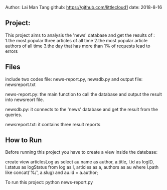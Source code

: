 Author: Lai Man Tang
github: https://github.com/littlecloud1
date: 2018-8-16

Project:
--------------------------------------------------------------
This project aims to analysis the 'news' database
and get the results of :
1.the most popular three articles of all time
2.the most popular article authors of all time
3.the day that has more than 1% of requests lead to errors

Files
--------------------------------------------------------------
include two codes file: news-report.py, newsdb.py
and output file: newsreport.txt

news-report.py: the main function to call the database and output the result into newsreort file.

newsdb.py: it connects to the 'news' database and get the result from the queries.

newsreport.txt: it contains three result reports


How to Run
--------------------------------------------------------------
Before running this project you have to create a view inside the datebase:

create view articlesLog as 
select au.name as author, a.title, l.id as logID, l.status as logStatus
from log as l, articles as a, authors as au 
where l.path like concat('%/', a.slug) and au.id = a.author;



To run this project:
python news-report.py